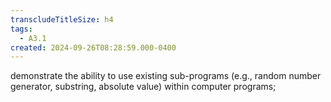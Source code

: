 ```yaml
---
transcludeTitleSize: h4
tags:
  - A3.1
created: 2024-09-26T08:28:59.000-0400
---
```

demonstrate the ability to use existing sub-programs (e.g., random number generator, substring, absolute value) within computer programs;